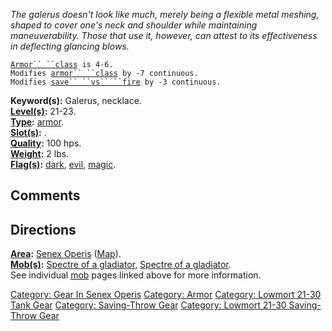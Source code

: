 *The galerus doesn't look like much, merely being a flexible metal
meshing, shaped to cover one's neck and shoulder while maintaining
maneuverability. Those that use it, however, can attest to its
effectiveness in deflecting glancing blows.*

[`Armor`` ``class`](Armor_Values.md "wikilink")` is 4-6.`  
`Modifies `[`armor`` ``class`](Armor_Class.md "wikilink")` by -7 continuous.`  
`Modifies `[`save`` ``vs`` ``fire`](Saving_Throw.md "wikilink")` by -3 continuous.`

**Keyword(s):** Galerus, necklace.  
**[Level(s)](Object_Level.md "wikilink"):** 21-23.  
**[Type](:Category:_Object_Types.md "wikilink"):**
[armor](:Category:_Armor.md "wikilink").  
**[Slot(s)](Object_Slots.md "wikilink"):** <worn around neck>.  
**[Quality](Object_Quality.md "wikilink"):** 100 hps.  
**[Weight](Object_Weight.md "wikilink"):** 2 lbs.  
**[Flag(s)](:Category:_Object_Flags.md "wikilink"):**
[dark](Dark_Flag.md "wikilink"), [evil](Evil_Flag.md "wikilink"),
[magic](Magic_Flag.md "wikilink").  

## Comments

## Directions

**[Area](:Category:_Areas.md "wikilink"):** [Senex
Operis](:Category:_Senex_Operis.md "wikilink")
([Map](Senex_Operis_Map.md "wikilink")).  
**[Mob(s)](:Category:_Mobs.md "wikilink"):** [Spectre of a
gladiator](Spectre_Of_A_Gladiator_(Andabata).md "wikilink"), [Spectre of
a gladiator](Spectre_Of_A_Gladiator_(Samnite).md "wikilink").  
See individual [mob](:Category:_Mobs.md "wikilink") pages linked above
for more information.  

[Category: Gear In Senex
Operis](Category:_Gear_In_Senex_Operis "wikilink") [Category:
Armor](Category:_Armor "wikilink") [Category: Lowmort 21-30 Tank
Gear](Category:_Lowmort_21-30_Tank_Gear "wikilink") [Category:
Saving-Throw Gear](Category:_Saving-Throw_Gear "wikilink") [Category:
Lowmort 21-30 Saving-Throw
Gear](Category:_Lowmort_21-30_Saving-Throw_Gear "wikilink")
